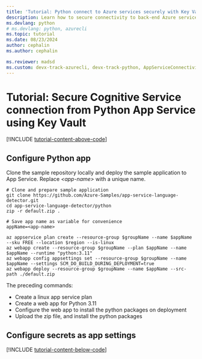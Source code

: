```yaml
---
title: 'Tutorial: Python connect to Azure services securely with Key Vault'
description: Learn how to secure connectivity to back-end Azure services that don't support managed identity natively from a Python web app
ms.devlang: python
# ms.devlang: python, azurecli
ms.topic: tutorial
ms.date: 08/23/2024
author: cephalin
ms.author: cephalin

ms.reviewer: madsd 
ms.custom: devx-track-azurecli, devx-track-python, AppServiceConnectivity
---
```


# Tutorial: Secure Cognitive Service connection from Python App Service using Key Vault

[!INCLUDE [tutorial-content-above-code](./includes/tutorial-connect-msi-key-vault/introduction.md)]

## Configure Python app

Clone the sample repository locally and deploy the sample application to App Service. Replace *\<app-name>* with a unique name.

```azurecli-interactive
# Clone and prepare sample application
git clone https://github.com/Azure-Samples/app-service-language-detector.git
cd app-service-language-detector/python
zip -r default.zip .

# Save app name as variable for convenience
appName=<app-name>

az appservice plan create --resource-group $groupName --name $appName --sku FREE --location $region --is-linux
az webapp create --resource-group $groupName --plan $appName --name $appName --runtime "python:3.11"
az webapp config appsettings set --resource-group $groupName --name $appName --settings SCM_DO_BUILD_DURING_DEPLOYMENT=true
az webapp deploy --resource-group $groupName --name $appName --src-path ./default.zip
```

The preceding commands:

* Create a linux app service plan
* Create a web app for Python 3.11
* Configure the web app to install the python packages on deployment
* Upload the zip file, and install the python packages

## Configure secrets as app settings

[!INCLUDE [tutorial-content-below-code](./includes/tutorial-connect-msi-key-vault/cleanup.md)]